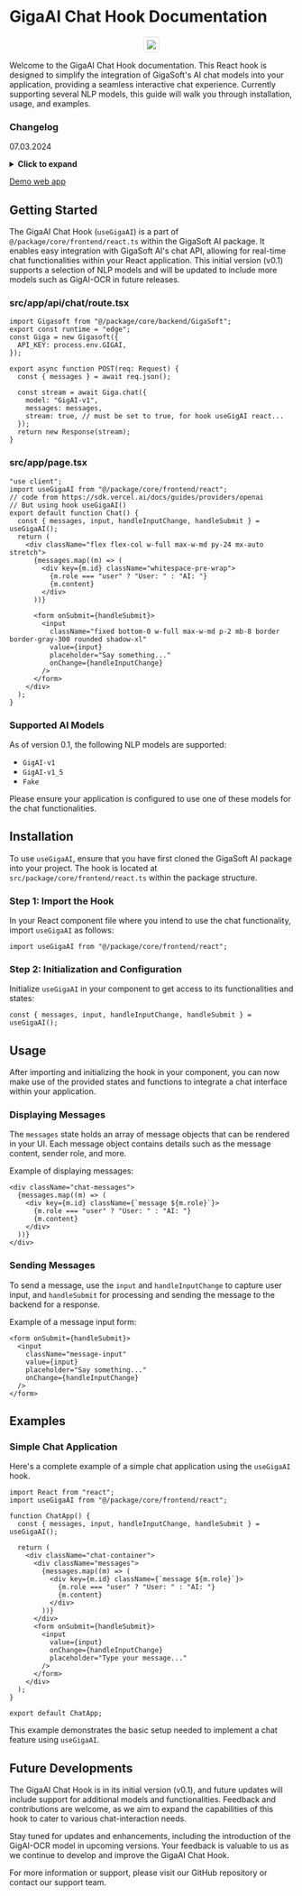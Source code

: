 # GigaAI Chat Hook Documentation



<div style="text-align: center;">
<img style=" border: 1px solid #ddd; border-radius: 4px; padding: 5px; max-width: 35%; text-align: center;"  src="https://main.gigasoft.com.pl/logo.png"> </img>
</div>





Welcome to the GigaAI Chat Hook documentation. This React hook is designed to simplify the integration of GigaSoft's AI chat models into your application, providing a seamless interactive chat experience. Currently supporting several NLP models, this guide will walk you through installation, usage, and examples.


 ### Changelog

07.03.2024
<details>

<summary> <b>Click to expand </b></summary>
Added interface in react.ts!

```tsx
interface UseGigaAIParams {
  api: string;
  additionalData?: AdditionalData;
}

export default function useGigaAI({
  api="api/chat",
  additionalData
}: UseGigaAIParams) 
```
Now u can send optional data to api 

</details>


[Demo web app](https://github.com/Turbo1337GS/ChatbotUI)

## Getting Started

The GigaAI Chat Hook (`useGigaAI`) is a part of `@/package/core/frontend/react.ts` within the GigaSoft AI package. It enables easy integration with GigaSoft AI's chat API, allowing for real-time chat functionalities within your React application. This initial version (v0.1) supports a selection of NLP models and will be updated to include more models such as GigAI-OCR in future releases.

### src/app/api/chat/route.tsx

```tsx
import Gigasoft from "@/package/core/backend/GigaSoft";
export const runtime = "edge";
const Giga = new Gigasoft({
  API_KEY: process.env.GIGAI,
});

export async function POST(req: Request) {
  const { messages } = await req.json();

  const stream = await Giga.chat({
    model: "GigAI-v1",
    messages: messages,
    stream: true, // must be set to true, for hook useGigAI react...
  });
  return new Response(stream);
}
```

### src/app/page.tsx

```tsx
"use client";
import useGigaAI from "@/package/core/frontend/react";
// code from https://sdk.vercel.ai/docs/guides/providers/openai
// But using hook useGigaAI()
export default function Chat() {
  const { messages, input, handleInputChange, handleSubmit } = useGigaAI();
  return (
    <div className="flex flex-col w-full max-w-md py-24 mx-auto stretch">
      {messages.map((m) => (
        <div key={m.id} className="whitespace-pre-wrap">
          {m.role === "user" ? "User: " : "AI: "}
          {m.content}
        </div>
      ))}

      <form onSubmit={handleSubmit}>
        <input
          className="fixed bottom-0 w-full max-w-md p-2 mb-8 border border-gray-300 rounded shadow-xl"
          value={input}
          placeholder="Say something..."
          onChange={handleInputChange}
        />
      </form>
    </div>
  );
}
```

### Supported AI Models

As of version 0.1, the following NLP models are supported:

- `GigAI-v1`
- `GigAI-v1_5`
- `Fake`

Please ensure your application is configured to use one of these models for the chat functionalities.

## Installation

To use `useGigaAI`, ensure that you have first cloned the GigaSoft AI package into your project. The hook is located at `src/package/core/frontend/react.ts` within the package structure.

### Step 1: Import the Hook

In your React component file where you intend to use the chat functionality, import `useGigaAI` as follows:

```tsx
import useGigaAI from "@/package/core/frontend/react";
```

### Step 2: Initialization and Configuration

Initialize `useGigaAI` in your component to get access to its functionalities and states:

```tsx
const { messages, input, handleInputChange, handleSubmit } = useGigaAI();
```

## Usage

After importing and initializing the hook in your component, you can now make use of the provided states and functions to integrate a chat interface within your application.

### Displaying Messages

The `messages` state holds an array of message objects that can be rendered in your UI. Each message object contains details such as the message content, sender role, and more.

Example of displaying messages:

```tsx
<div className="chat-messages">
  {messages.map((m) => (
    <div key={m.id} className={`message ${m.role}`}>
      {m.role === "user" ? "User: " : "AI: "}
      {m.content}
    </div>
  ))}
</div>
```

### Sending Messages

To send a message, use the `input` and `handleInputChange` to capture user input, and `handleSubmit` for processing and sending the message to the backend for a response.

Example of a message input form:

```tsx
<form onSubmit={handleSubmit}>
  <input
    className="message-input"
    value={input}
    placeholder="Say something..."
    onChange={handleInputChange}
  />
</form>
```

## Examples

### Simple Chat Application

Here's a complete example of a simple chat application using the `useGigaAI` hook.

```tsx
import React from "react";
import useGigaAI from "@/package/core/frontend/react";

function ChatApp() {
  const { messages, input, handleInputChange, handleSubmit } = useGigaAI();

  return (
    <div className="chat-container">
      <div className="messages">
        {messages.map((m) => (
          <div key={m.id} className={`message ${m.role}`}>
            {m.role === "user" ? "User: " : "AI: "}
            {m.content}
          </div>
        ))}
      </div>
      <form onSubmit={handleSubmit}>
        <input
          value={input}
          onChange={handleInputChange}
          placeholder="Type your message..."
        />
      </form>
    </div>
  );
}

export default ChatApp;
```

This example demonstrates the basic setup needed to implement a chat feature using `useGigaAI`.

## Future Developments

The GigaAI Chat Hook is in its initial version (v0.1), and future updates will include support for additional models and functionalities. Feedback and contributions are welcome, as we aim to expand the capabilities of this hook to cater to various chat-interaction needs.

Stay tuned for updates and enhancements, including the introduction of the GigAI-OCR model in upcoming versions. Your feedback is valuable to us as we continue to develop and improve the GigaAI Chat Hook.

For more information or support, please visit our GitHub repository or contact our support team.
